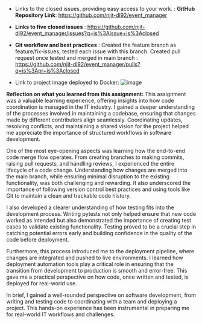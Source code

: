 

  - Links to the closed issues, providing easy access to your work. :
     **GitHub Repository Link**: https://github.com/njit-dl92/event_manager 
  - **Links to five closed issues** : https://github.com/njit-dl92/event_manager/issues?q=is%3Aissue+is%3Aclosed 
  - **Git workflow and best practices** : Created the feature branch as feature/fix-issues, tested each issue with this branch. Created pull request once tested and merged in main branch : https://github.com/njit-dl92/event_manager/pulls?q=is%3Apr+is%3Aclosed

  - Link to project image deployed to Docker:
    ![image](https://github.com/user-attachments/assets/905cca22-4355-41ca-83bb-ec418b3fb705)

**Reflection on what you learned from this assignment:**
This assignment was a valuable learning experience, offering insights into how code coordination is managed in the IT industry. I gained a deeper understanding of the processes involved in maintaining a codebase, ensuring that changes made by different contributors align seamlessly. Coordinating updates, resolving conflicts, and maintaining a shared vision for the project helped me appreciate the importance of structured workflows in software development.

One of the most eye-opening aspects was learning how the end-to-end code merge flow operates. From creating branches to making commits, raising pull requests, and handling reviews, I experienced the entire lifecycle of a code change. Understanding how changes are merged into the main branch, while ensuring minimal disruption to the existing functionality, was both challenging and rewarding. It also underscored the importance of following version control best practices and using tools like Git to maintain a clean and trackable code history.

I also developed a clearer understanding of how testing fits into the development process. Writing pytests not only helped ensure that new code worked as intended but also demonstrated the importance of creating test cases to validate existing functionality. Testing proved to be a crucial step in catching potential errors early and building confidence in the quality of the code before deployment.

Furthermore, this process introduced me to the deployment pipeline, where changes are integrated and pushed to live environments. I learned how deployment automation tools play a critical role in ensuring that the transition from development to production is smooth and error-free. This gave me a practical perspective on how code, once written and tested, is deployed for real-world use.

In brief, I gained a well-rounded perspective on software development, from writing and testing code to coordinating with a team and deploying a project. This hands-on experience has been instrumental in preparing me for real-world IT workflows and challenges.
